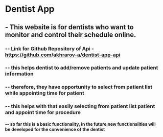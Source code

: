 # Dentist App
## - This website is for dentists who want to monitor and control their schedule online.

### -- Link for Github Repository of Api - https://github.com/akhrarov-a/dentist-app-api

### -- this helps dentist to add/remove patients and update patient information
### -- therefore, they have opportunity to select from patient list while appointing time for patient
### -- this helps with that easily selecting from patient list patient and appoint time for procedure

#### -- so far this is a basic functionality, in the future new functionalities will be developed for the convenience of the dentist
